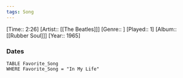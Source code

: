 ```yaml
---
tags: Song  
---
```

[Time:: 2:26]
[Artist:: [[The Beatles]]]
[Genre:: ]
[Played:: 1]
[Album:: [[Rubber Soul]]]
[Year:: 1965]
### Dates
````dataview
TABLE Favorite_Song
WHERE Favorite_Song = "In My Life"
````